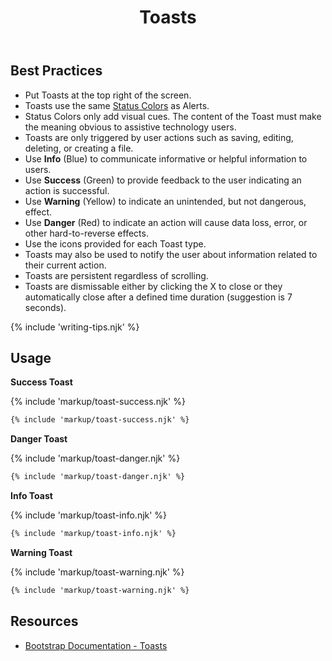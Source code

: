 ﻿---
title: Toasts
summary: Toasts are a lightweight notification relaying information related to the user's actions.
tags: components
layout: guide
eleventyNavigation:
  key: Toasts
  parent: Components
  order: 330
  excerpt: Toasts are a lightweight notification relaying information related to the user's actions.
  img: /img/illustrations/illus-toasts.svg
---

## Best Practices

- Put Toasts at the top right of the screen.
- Toasts use the same [Status Colors](/foundation/status-colors) as Alerts.
- Status Colors only add visual cues. The content of the Toast must make the meaning obvious to assistive technology users.
- Toasts are only triggered by user actions such as saving, editing, deleting, or creating a file.
- Use **Info** (Blue) to communicate informative or helpful information to users.
- Use **Success** (Green) to provide feedback to the user indicating an action is successful.
- Use **Warning** (Yellow) to indicate an unintended, but not dangerous, effect.
- Use **Danger** (Red) to indicate an action will cause data loss, error, or other hard-to-reverse effects.
- Use the icons provided for each Toast type.
- Toasts may also be used to notify the user about information related to their current action.
- Toasts are persistent regardless of scrolling.
- Toasts are dismissable either by clicking the X to close or they automatically close after a defined time duration (suggestion is 7 seconds).

{% include 'writing-tips.njk' %}

## Usage

**Success Toast**

{% include 'markup/toast-success.njk' %}

```html
{% include 'markup/toast-success.njk' %}
```

**Danger Toast**

{% include 'markup/toast-danger.njk' %}

```html
{% include 'markup/toast-danger.njk' %}
```

**Info Toast**

{% include 'markup/toast-info.njk' %}

```html
{% include 'markup/toast-info.njk' %}
```

**Warning Toast**

{% include 'markup/toast-warning.njk' %}

```html
{% include 'markup/toast-warning.njk' %}
```

## Resources

- [Bootstrap Documentation - Toasts](https://getbootstrap.com/docs/5.3/components/toasts/)
